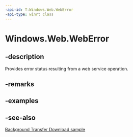 ```yaml
---
-api-id: T:Windows.Web.WebError
-api-type: winrt class
---
```


<!-- Class syntax.
public class WebError 
-->

# Windows.Web.WebError

## -description
Provides error status resulting from a web service operation.

## -remarks

## -examples

## -see-also
[Background Transfer Download sample](https://github.com/microsoftarchive/msdn-code-gallery-microsoft/tree/master/Official%20Windows%20Platform%20Sample/Background%20Transfer%20sample)
